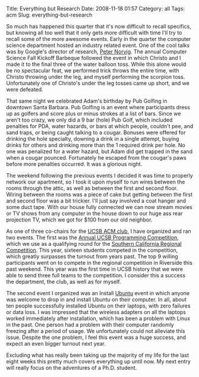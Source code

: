 Title: Everything but Research
Date: 2008-11-18 01:57
Category: all
Tags: acm
Slug: everything-but-research

So much has happened this quarter that it's now difficult to recall specifics,
but knowing all too well that it only gets more difficult with time I'll try to
recall some of the more awesome events. Early in the quarter the computer
science department hosted an industry related event. One of the cool talks was
by Google's director of research, [Peter Norvig][]. The annual Computer Science
Fall Kickoff Barbeque followed the event in which Christo and I made it to the
final three of the water balloon toss. While this alone would be no spectacular
feat, we performed trick throws the entire time, with Christo throwing under
the leg, and myself performing the scorpion toss. Unfortunately one of
Christo's under the leg tosses came up short, and we were defeated.

That same night we celebrated Adam's birthday by Pub Golfing in downtown Santa
Barbara. Pub Golfing is an event where participants dress up as golfers and
score plus or minus strokes at a list of bars. Since we aren't too crazy, we
only did a 9 bar (hole) Pub Golf, which included penalties for PDA, water
hazards, or bars at which people, couldn't pee, and sand traps, or being caught
talking to a cougar. Bonuses were offered for drinking the hole specialty,
downing a drink in a single attempt, buying drinks for others and drinking more
than the 1 required drink per hole. No one was penalized for a water hazard,
but Adam did get trapped in the sand when a cougar pounced. Fortunately he
escaped from the cougar's paws before more penalties occurred. It was a
glorious night.

The weekend following the previous events I decided it was time to properly
network our apartment, so I took it upon myself to run wires between the rooms
through the attic, as well as between the first and second floor. Wiring
between the rooms was a piece of cake but getting between the first and second
floor was a bit trickier. I'll just say involved a coat hanger and some duct
tape. With our house fully connected we can now stream movies or TV shows from
any computer in the house down to our huge ass rear projection TV, which we got
for $100 from our old neighbor.

As one of three co-chairs for the [UCSB ACM club][], I have organized and ran
two events. The first was the [Annual UCSB Programming Competition][], which we
use as a qualifying round for the [Southern California Regional Competition][].
This year, sixteen students competed in the competition, which greatly
surpasses the turnout from years past. The top 9 willing participants went on
to compete in the regional competition in Riverside this past weekend. This
year was the first time in UCSB history that we were able to send three full
teams to the competition. I consider this a success the department, the club,
as well as for myself.

The second event I organized was an Install [Ubuntu][] event in which anyone
was welcome to drop in and install Ubuntu on their computer. In all, about ten
people successfully installed Ubuntu on their laptops, with zero failures or
data loss. I was impressed that the wireless adapters on all the laptops worked
immediately after installation, which has been a problem with Linux in the
past. One person had a problem with their computer randomly freezing after a
period of usage. We unfortunately could not alleviate this issue. Despite the
one problem, I feel this event was a huge success, and expect an even bigger
turnout next year.

Excluding what has really been taking up the majority of my life for the last
eight weeks this pretty much covers everything up until now. My next entry will
really focus on the adventures of a Ph.D. student.

  [Peter Norvig]: http://en.wikipedia.org/wiki/Peter_Norvig
  [UCSB ACM club]: http://www.acmucsb.com/
  [Annual UCSB Programming Competition]: http://cs.ucsb.edu/~bboe/acm/pc2008/
  [Southern California Regional Competition]: http://socalcontest.org/
  [Ubuntu]: http://www.ubuntu.com/

